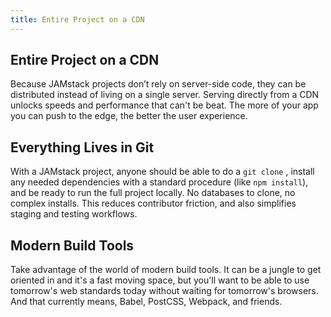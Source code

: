 ```yaml
---
title: Entire Project on a CDN
---
```


## Entire Project on a CDN

Because JAMstack projects don’t rely on server-side code, they can be distributed instead of living on a single server. Serving directly from a CDN unlocks speeds and performance that can't be beat. The more of your app you can push to the edge, the better the user experience.

## Everything Lives in Git

With a JAMstack project, anyone should be able to do a `git clone` , install any needed dependencies with a standard procedure (like `npm install`), and be ready to run the full project locally. No databases to clone, no complex installs. This reduces contributor friction, and also simplifies staging and testing workflows.

## Modern Build Tools

Take advantage of the world of modern build tools. It can be a jungle to get oriented in and it's a fast moving space, but you'll want to be able to use tomorrow's web standards today without waiting for tomorrow's browsers. And that currently means, Babel, PostCSS, Webpack, and friends.
